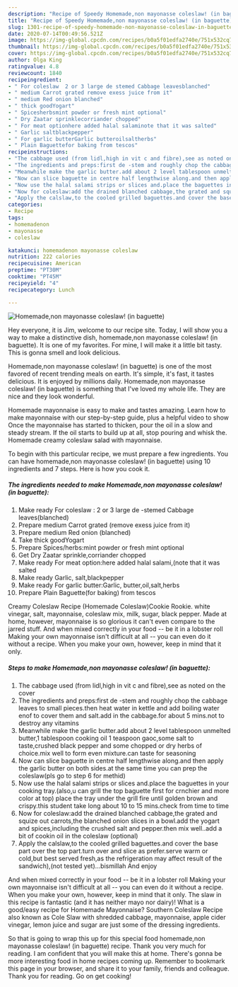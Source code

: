 ```yaml
---
description: "Recipe of Speedy Homemade,non mayonasse coleslaw! (in baguette)"
title: "Recipe of Speedy Homemade,non mayonasse coleslaw! (in baguette)"
slug: 1301-recipe-of-speedy-homemade-non-mayonasse-coleslaw-in-baguette
date: 2020-07-14T00:49:56.521Z
image: https://img-global.cpcdn.com/recipes/b0a5f01edfa2740e/751x532cq70/homemadenon-mayonasse-coleslaw-in-baguette-recipe-main-photo.jpg
thumbnail: https://img-global.cpcdn.com/recipes/b0a5f01edfa2740e/751x532cq70/homemadenon-mayonasse-coleslaw-in-baguette-recipe-main-photo.jpg
cover: https://img-global.cpcdn.com/recipes/b0a5f01edfa2740e/751x532cq70/homemadenon-mayonasse-coleslaw-in-baguette-recipe-main-photo.jpg
author: Olga King
ratingvalue: 4.8
reviewcount: 1840
recipeingredient:
- " For coleslaw  2 or 3 large de stemed Cabbage leavesblanched"
- " medium Carrot grated remove exess juice from it"
- " medium Red onion blanched"
- " thick goodYogart"
- " Spicesherbsmint powder or fresh mint optional"
- " Dry Zaatar sprinklecorriander chopped"
- " For meat optionhere added halal salaminote that it was salted"
- " Garlic saltblackpepper"
- " For garlic butterGarlic butteroilsaltherbs"
- " Plain Baguettefor baking from tescos"
recipeinstructions:
- "The cabbage used (from lidl,high in vit c and fibre),see as noted on the cover"
- "The ingredients and preps:first de -stem and roughly chop the cabbage leaves to small pieces.then heat water in kettle and add boiling water enof to cover them and salt.add in the cabbage.for about 5 mins.not to destroy any vitamins"
- "Meanwhile make the garlic butter.add about 2 level tablespoon unmelted butter,1 tablespoon cooking oil 1 teaspoon gaoc,some salt to taste,crushed black pepper and some chopped or dry herbs of choice.mix well to form even mixture.can taste for seasoning"
- "Now can slice baguette in centre half lengthwise along.and then apply the garlic butter on both sides.at the same time you can prep the coleslaw(pls go to step 6 for methid)"
- "Now use the halal salami strips or slices and.place the baguettes in your cooking tray.(also,u can grill the top baguette first for crnchier and more color at top) place the tray under the grill fire until golden brown and crispy.this student take long about 10 to 15 mins.check from time to time"
- "Now for coleslaw:add the drained blanched cabbage,the grated and squize out carrots,the blanched onion slices in a bowl.add the yogart and spices,including the crushed salt and pepper.then mix well..add a bit of cookin oil in the coleslaw (optional)"
- "Apply the calslaw,to the cooled grilled baguettes.and cover the base part over the top part.turn over and slice as prefer.serve warm or cold,but best served fresh,as the refrigeration may affect result of the sandwich),(not tested yet)...bismillah And enjoy"
categories:
- Recipe
tags:
- homemadenon
- mayonasse
- coleslaw

katakunci: homemadenon mayonasse coleslaw 
nutrition: 222 calories
recipecuisine: American
preptime: "PT30M"
cooktime: "PT45M"
recipeyield: "4"
recipecategory: Lunch

---
```



![Homemade,non mayonasse coleslaw! (in baguette)](https://img-global.cpcdn.com/recipes/b0a5f01edfa2740e/751x532cq70/homemadenon-mayonasse-coleslaw-in-baguette-recipe-main-photo.jpg)

Hey everyone, it is Jim, welcome to our recipe site. Today, I will show you a way to make a distinctive dish, homemade,non mayonasse coleslaw! (in baguette). It is one of my favorites. For mine, I will make it a little bit tasty. This is gonna smell and look delicious.

Homemade,non mayonasse coleslaw! (in baguette) is one of the most favored of recent trending meals on earth. It's simple, it's fast, it tastes delicious. It is enjoyed by millions daily. Homemade,non mayonasse coleslaw! (in baguette) is something that I've loved my whole life. They are nice and they look wonderful.

Homemade mayonnaise is easy to make and tastes amazing. Learn how to make mayonnaise with our step-by-step guide, plus a helpful video to show Once the mayonnaise has started to thicken, pour the oil in a slow and steady stream. If the oil starts to build up at all, stop pouring and whisk the. Homemade creamy coleslaw salad with mayonnaise.


To begin with this particular recipe, we must prepare a few ingredients. You can have homemade,non mayonasse coleslaw! (in baguette) using 10 ingredients and 7 steps. Here is how you cook it.

<!--inarticleads1-->

##### The ingredients needed to make Homemade,non mayonasse coleslaw! (in baguette):

1. Make ready  For coleslaw : 2 or 3 large de -stemed Cabbage leaves(blanched)
1. Prepare  medium Carrot grated (remove exess juice from it)
1. Prepare  medium Red onion (blanched)
1. Take  thick goodYogart
1. Prepare  Spices/herbs:mint powder or fresh mint optional
1. Get  Dry Zaatar sprinkle,corriander chopped
1. Make ready  For meat option:here added halal salami,(note that it was salted
1. Make ready  Garlic, salt,blackpepper
1. Make ready  For garlic butter:Garlic, butter,oil,salt,herbs
1. Prepare  Plain Baguette(for baking) from tescos


Creamy Coleslaw Recipe (Homemade Coleslaw)Cookie Rookie. white vinegar, salt, mayonnaise, coleslaw mix, milk, sugar, black pepper. Made at home, however, mayonnaise is so glorious it can&#39;t even compare to the jarred stuff. And when mixed correctly in your food -- be it in a lobster roll Making your own mayonnaise isn&#39;t difficult at all -- you can even do it without a recipe. When you make your own, however, keep in mind that it only. 

<!--inarticleads2-->

##### Steps to make Homemade,non mayonasse coleslaw! (in baguette):

1. The cabbage used (from lidl,high in vit c and fibre),see as noted on the cover
1. The ingredients and preps:first de -stem and roughly chop the cabbage leaves to small pieces.then heat water in kettle and add boiling water enof to cover them and salt.add in the cabbage.for about 5 mins.not to destroy any vitamins
1. Meanwhile make the garlic butter.add about 2 level tablespoon unmelted butter,1 tablespoon cooking oil 1 teaspoon gaoc,some salt to taste,crushed black pepper and some chopped or dry herbs of choice.mix well to form even mixture.can taste for seasoning
1. Now can slice baguette in centre half lengthwise along.and then apply the garlic butter on both sides.at the same time you can prep the coleslaw(pls go to step 6 for methid)
1. Now use the halal salami strips or slices and.place the baguettes in your cooking tray.(also,u can grill the top baguette first for crnchier and more color at top) place the tray under the grill fire until golden brown and crispy.this student take long about 10 to 15 mins.check from time to time
1. Now for coleslaw:add the drained blanched cabbage,the grated and squize out carrots,the blanched onion slices in a bowl.add the yogart and spices,including the crushed salt and pepper.then mix well..add a bit of cookin oil in the coleslaw (optional)
1. Apply the calslaw,to the cooled grilled baguettes.and cover the base part over the top part.turn over and slice as prefer.serve warm or cold,but best served fresh,as the refrigeration may affect result of the sandwich),(not tested yet)...bismillah And enjoy


And when mixed correctly in your food -- be it in a lobster roll Making your own mayonnaise isn&#39;t difficult at all -- you can even do it without a recipe. When you make your own, however, keep in mind that it only. The slaw in this recipe is fantastic (and it has neither mayo nor dairy)! What is a good/easy recipe for Homemade Mayonnaise? Southern Coleslaw Recipe also known as Cole Slaw with shredded cabbage, mayonnaise, apple cider vinegar, lemon juice and sugar are just some of the dressing ingredients. 

So that is going to wrap this up for this special food homemade,non mayonasse coleslaw! (in baguette) recipe. Thank you very much for reading. I am confident that you will make this at home. There's gonna be more interesting food in home recipes coming up. Remember to bookmark this page in your browser, and share it to your family, friends and colleague. Thank you for reading. Go on get cooking!
